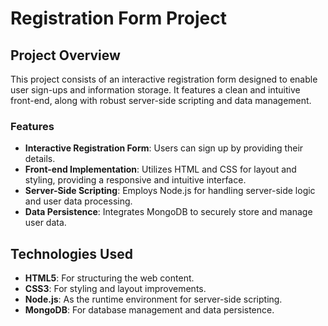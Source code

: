 # Registration Form Project

## Project Overview
This project consists of an interactive registration form designed to enable user sign-ups and information storage. It features a clean and intuitive front-end, along with robust server-side scripting and data management.

### Features
- **Interactive Registration Form**: Users can sign up by providing their details.
- **Front-end Implementation**: Utilizes HTML and CSS for layout and styling, providing a responsive and intuitive interface.
- **Server-Side Scripting**: Employs Node.js for handling server-side logic and user data processing.
- **Data Persistence**: Integrates MongoDB to securely store and manage user data.

## Technologies Used
- **HTML5**: For structuring the web content.
- **CSS3**: For styling and layout improvements.
- **Node.js**: As the runtime environment for server-side scripting.
- **MongoDB**: For database management and data persistence.